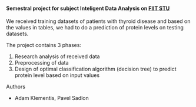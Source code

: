 #### Semestral project for subject Inteligent Data Analysis on [FIIT STU](https://www.fiit.stuba.sk/en.html?page_id=749)

We received training datasets of patients with thyroid disease and based on the values in tables, we had to do a prediction of protein levels on testing datasets. 

The project contains 3 phases:
1. Research analysis of received data
2. Preprocessing of data
3. Design of optimal classification algorithm (decision tree) to predict protein level based on input values

Authors  
- Adam Klementis, Pavel Sadlon
